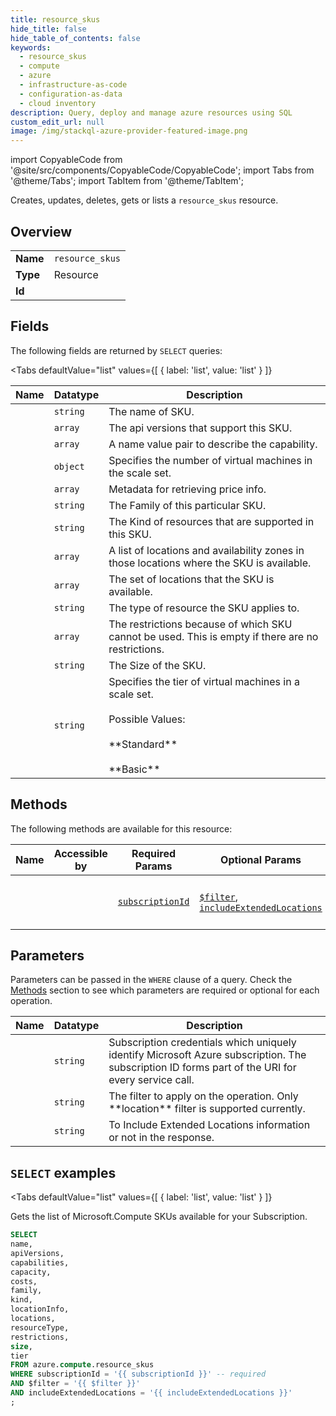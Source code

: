 ```yaml
--- 
title: resource_skus
hide_title: false
hide_table_of_contents: false
keywords:
  - resource_skus
  - compute
  - azure
  - infrastructure-as-code
  - configuration-as-data
  - cloud inventory
description: Query, deploy and manage azure resources using SQL
custom_edit_url: null
image: /img/stackql-azure-provider-featured-image.png
---
```


import CopyableCode from '@site/src/components/CopyableCode/CopyableCode';
import Tabs from '@theme/Tabs';
import TabItem from '@theme/TabItem';

Creates, updates, deletes, gets or lists a <code>resource_skus</code> resource.

## Overview
<table><tbody>
<tr><td><b>Name</b></td><td><code>resource_skus</code></td></tr>
<tr><td><b>Type</b></td><td>Resource</td></tr>
<tr><td><b>Id</b></td><td><CopyableCode code="azure.compute.resource_skus" /></td></tr>
</tbody></table>

## Fields

The following fields are returned by `SELECT` queries:

<Tabs
    defaultValue="list"
    values={[
        { label: 'list', value: 'list' }
    ]}
>
<TabItem value="list">

<table>
<thead>
    <tr>
    <th>Name</th>
    <th>Datatype</th>
    <th>Description</th>
    </tr>
</thead>
<tbody>
<tr>
    <td><CopyableCode code="name" /></td>
    <td><code>string</code></td>
    <td>The name of SKU.</td>
</tr>
<tr>
    <td><CopyableCode code="apiVersions" /></td>
    <td><code>array</code></td>
    <td>The api versions that support this SKU.</td>
</tr>
<tr>
    <td><CopyableCode code="capabilities" /></td>
    <td><code>array</code></td>
    <td>A name value pair to describe the capability.</td>
</tr>
<tr>
    <td><CopyableCode code="capacity" /></td>
    <td><code>object</code></td>
    <td>Specifies the number of virtual machines in the scale set.</td>
</tr>
<tr>
    <td><CopyableCode code="costs" /></td>
    <td><code>array</code></td>
    <td>Metadata for retrieving price info.</td>
</tr>
<tr>
    <td><CopyableCode code="family" /></td>
    <td><code>string</code></td>
    <td>The Family of this particular SKU.</td>
</tr>
<tr>
    <td><CopyableCode code="kind" /></td>
    <td><code>string</code></td>
    <td>The Kind of resources that are supported in this SKU.</td>
</tr>
<tr>
    <td><CopyableCode code="locationInfo" /></td>
    <td><code>array</code></td>
    <td>A list of locations and availability zones in those locations where the SKU is available.</td>
</tr>
<tr>
    <td><CopyableCode code="locations" /></td>
    <td><code>array</code></td>
    <td>The set of locations that the SKU is available.</td>
</tr>
<tr>
    <td><CopyableCode code="resourceType" /></td>
    <td><code>string</code></td>
    <td>The type of resource the SKU applies to.</td>
</tr>
<tr>
    <td><CopyableCode code="restrictions" /></td>
    <td><code>array</code></td>
    <td>The restrictions because of which SKU cannot be used. This is empty if there are no restrictions.</td>
</tr>
<tr>
    <td><CopyableCode code="size" /></td>
    <td><code>string</code></td>
    <td>The Size of the SKU.</td>
</tr>
<tr>
    <td><CopyableCode code="tier" /></td>
    <td><code>string</code></td>
    <td>Specifies the tier of virtual machines in a scale set.<br /><br /> Possible Values:<br /><br /> **Standard**<br /><br /> **Basic**</td>
</tr>
</tbody>
</table>
</TabItem>
</Tabs>

## Methods

The following methods are available for this resource:

<table>
<thead>
    <tr>
    <th>Name</th>
    <th>Accessible by</th>
    <th>Required Params</th>
    <th>Optional Params</th>
    <th>Description</th>
    </tr>
</thead>
<tbody>
<tr>
    <td><a href="#list"><CopyableCode code="list" /></a></td>
    <td><CopyableCode code="select" /></td>
    <td><a href="#parameter-subscriptionId"><code>subscriptionId</code></a></td>
    <td><a href="#parameter-$filter"><code>$filter</code></a>, <a href="#parameter-includeExtendedLocations"><code>includeExtendedLocations</code></a></td>
    <td>Gets the list of Microsoft.Compute SKUs available for your Subscription.</td>
</tr>
</tbody>
</table>

## Parameters

Parameters can be passed in the `WHERE` clause of a query. Check the [Methods](#methods) section to see which parameters are required or optional for each operation.

<table>
<thead>
    <tr>
    <th>Name</th>
    <th>Datatype</th>
    <th>Description</th>
    </tr>
</thead>
<tbody>
<tr id="parameter-subscriptionId">
    <td><CopyableCode code="subscriptionId" /></td>
    <td><code>string</code></td>
    <td>Subscription credentials which uniquely identify Microsoft Azure subscription. The subscription ID forms part of the URI for every service call.</td>
</tr>
<tr id="parameter-$filter">
    <td><CopyableCode code="$filter" /></td>
    <td><code>string</code></td>
    <td>The filter to apply on the operation. Only **location** filter is supported currently.</td>
</tr>
<tr id="parameter-includeExtendedLocations">
    <td><CopyableCode code="includeExtendedLocations" /></td>
    <td><code>string</code></td>
    <td>To Include Extended Locations information or not in the response.</td>
</tr>
</tbody>
</table>

## `SELECT` examples

<Tabs
    defaultValue="list"
    values={[
        { label: 'list', value: 'list' }
    ]}
>
<TabItem value="list">

Gets the list of Microsoft.Compute SKUs available for your Subscription.

```sql
SELECT
name,
apiVersions,
capabilities,
capacity,
costs,
family,
kind,
locationInfo,
locations,
resourceType,
restrictions,
size,
tier
FROM azure.compute.resource_skus
WHERE subscriptionId = '{{ subscriptionId }}' -- required
AND $filter = '{{ $filter }}'
AND includeExtendedLocations = '{{ includeExtendedLocations }}'
;
```
</TabItem>
</Tabs>
